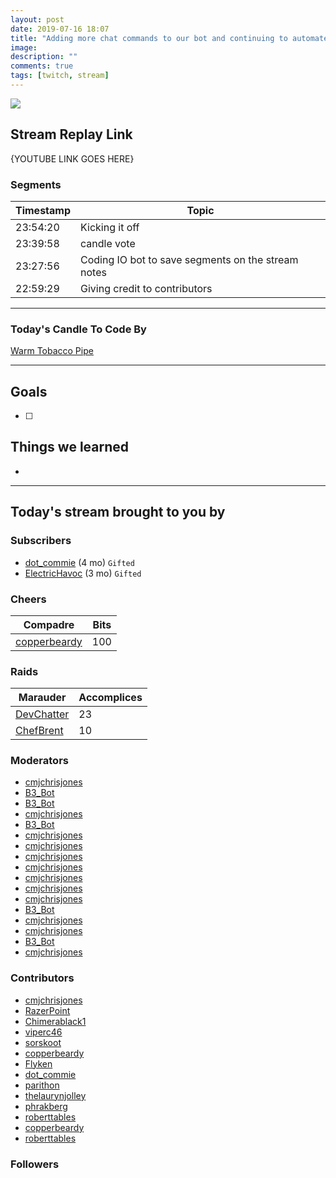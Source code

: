 ```yaml
---
layout: post
date: 2019-07-16 18:07
title: "Adding more chat commands to our bot and continuing to automate stream note generation."
image:
description: ""
comments: true
tags: [twitch, stream]
---
```


<img src="{{page.image}}"/>

## Stream Replay Link

{YOUTUBE LINK GOES HERE}

<!--more-->

### Segments

| Timestamp | Topic
| ---       | ---
| 23:54:20 | Kicking it off |
| 23:39:58 | candle vote |
| 23:27:56 | Coding IO bot to save segments on the stream notes |
| 22:59:29 | Giving credit to contributors |

---

### Today's Candle To Code By

[Warm Tobacco Pipe](https://amzn.to/2GSsMxX)

---

## Goals

- [ ]

## Things we learned

- 

---

## Today's stream brought to you by

### Subscribers

- [dot_commie](https://twitch.tv/dot_commie) (4 mo) `Gifted`
- [ElectricHavoc](https://twitch.tv/electrichavoc) (3 mo) `Gifted`

### Cheers


| Compadre            | Bits        |
| ---                 | ---         |
| [copperbeardy](https://twitch.tv/copperbeardy) | 100 |

### Raids


| Marauder            | Accomplices |
| ---                 | ---         |
| [DevChatter](https://twitch.tv/devchatter) | 23 |
| [ChefBrent](https://twitch.tv/chefbrent) | 10 |

### Moderators

- [cmjchrisjones](https://twitch.tv/cmjchrisjones)
- [B3_Bot](https://twitch.tv/b3_bot)
- [B3_Bot](https://twitch.tv/b3_bot)
- [cmjchrisjones](https://twitch.tv/cmjchrisjones)
- [B3_Bot](https://twitch.tv/b3_bot)
- [cmjchrisjones](https://twitch.tv/cmjchrisjones)
- [cmjchrisjones](https://twitch.tv/cmjchrisjones)
- [cmjchrisjones](https://twitch.tv/cmjchrisjones)
- [cmjchrisjones](https://twitch.tv/cmjchrisjones)
- [cmjchrisjones](https://twitch.tv/cmjchrisjones)
- [cmjchrisjones](https://twitch.tv/cmjchrisjones)
- [cmjchrisjones](https://twitch.tv/cmjchrisjones)
- [B3_Bot](https://twitch.tv/b3_bot)
- [cmjchrisjones](https://twitch.tv/cmjchrisjones)
- [cmjchrisjones](https://twitch.tv/cmjchrisjones)
- [B3_Bot](https://twitch.tv/b3_bot)
- [cmjchrisjones](https://twitch.tv/cmjchrisjones)

### Contributors

- [cmjchrisjones](https://twitch.tv/cmjchrisjones)
- [RazerPoint](https://twitch.tv/razerpoint)
- [Chimerablack1](https://twitch.tv/chimerablack1)
- [viperc46](https://twitch.tv/viperc46)
- [sorskoot](https://twitch.tv/sorskoot)
- [copperbeardy](https://twitch.tv/copperbeardy)
- [Flyken](https://twitch.tv/flyken)
- [dot_commie](https://twitch.tv/dot_commie)
- [parithon](https://twitch.tv/parithon)
- [thelaurynjolley](https://twitch.tv/thelaurynjolley)
- [phrakberg](https://twitch.tv/phrakberg)
- [roberttables](https://twitch.tv/roberttables)
- [copperbeardy](https://twitch.tv/copperbeardy)
- [roberttables](https://twitch.tv/roberttables)

### Followers


